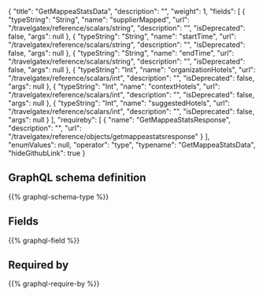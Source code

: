 {
  "title": "GetMappeaStatsData",
  "description": "",
  "weight": 1,
  "fields": [
    {
      "typeString": "String",
      "name": "supplierMapped",
      "url": "/travelgatex/reference/scalars/string",
      "description": "",
      "isDeprecated": false,
      "args": null
    },
    {
      "typeString": "String",
      "name": "startTime",
      "url": "/travelgatex/reference/scalars/string",
      "description": "",
      "isDeprecated": false,
      "args": null
    },
    {
      "typeString": "String",
      "name": "endTime",
      "url": "/travelgatex/reference/scalars/string",
      "description": "",
      "isDeprecated": false,
      "args": null
    },
    {
      "typeString": "Int",
      "name": "organizationHotels",
      "url": "/travelgatex/reference/scalars/int",
      "description": "",
      "isDeprecated": false,
      "args": null
    },
    {
      "typeString": "Int",
      "name": "contextHotels",
      "url": "/travelgatex/reference/scalars/int",
      "description": "",
      "isDeprecated": false,
      "args": null
    },
    {
      "typeString": "Int",
      "name": "suggestedHotels",
      "url": "/travelgatex/reference/scalars/int",
      "description": "",
      "isDeprecated": false,
      "args": null
    }
  ],
  "requireby": [
    {
      "name": "GetMappeaStatsResponse",
      "description": "",
      "url": "/travelgatex/reference/objects/getmappeastatsresponse"
    }
  ],
  "enumValues": null,
  "operator": "type",
  "typename": "GetMappeaStatsData",
  "hideGithubLink": true
}
## GraphQL schema definition

{{% graphql-schema-type %}}

## Fields

{{% graphql-field %}}

## Required by

{{% graphql-require-by %}}
